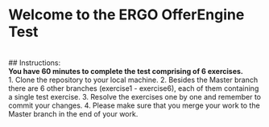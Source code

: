 # Welcome to the ERGO OfferEngine Test
<br>
## Instructions:
<br>
<b>You have 60 minutes to complete the test comprising of 6 exercises.</b>
<br>
1. Clone the repository to your local machine.
2. Besides the Master branch there are 6 other branches (exercise1 - exercise6), each of them containing a single test exercise.
3. Resolve the exercises one by one and remember to commit your changes.
4. Please make sure that you merge your work to the Master branch in the end of your work.
